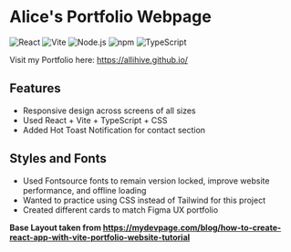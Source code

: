 # Alice's Portfolio Webpage
![React](https://img.shields.io/badge/React-20232A?style=for-the-badge&logo=react&logoColor=61DAFB) ![Vite](https://img.shields.io/badge/Vite-646CFF.svg?style=for-the-badge&logo=Vite&logoColor=white) ![Node.js](https://img.shields.io/badge/Node%20js-339933?style=for-the-badge&logo=nodedotjs&logoColor=white) ![npm](https://img.shields.io/badge/npm-CB3837?style=for-the-badge&logo=npm&logoColor=white) ![TypeScript](https://img.shields.io/badge/typescript-%23007ACC.svg?style=for-the-badge&logo=typescript&logoColor=white) 

Visit my Portfolio here: https://allihive.github.io/

## Features 
- Responsive design across screens of all sizes
- Used React + Vite + TypeScript + CSS
- Added Hot Toast Notification for contact section

## Styles and Fonts
- Used Fontsource fonts to remain version locked, improve website performance, and offline loading
- Wanted to practice using CSS instead of Tailwind for this project
- Created different cards to match Figma UX portfolio



**Base Layout taken from https://mydevpage.com/blog/how-to-create-react-app-with-vite-portfolio-website-tutorial**